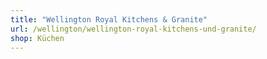 ```yaml
---
title: "Wellington Royal Kitchens & Granite"
url: /wellington/wellington-royal-kitchens-und-granite/
shop: Küchen
---
```

